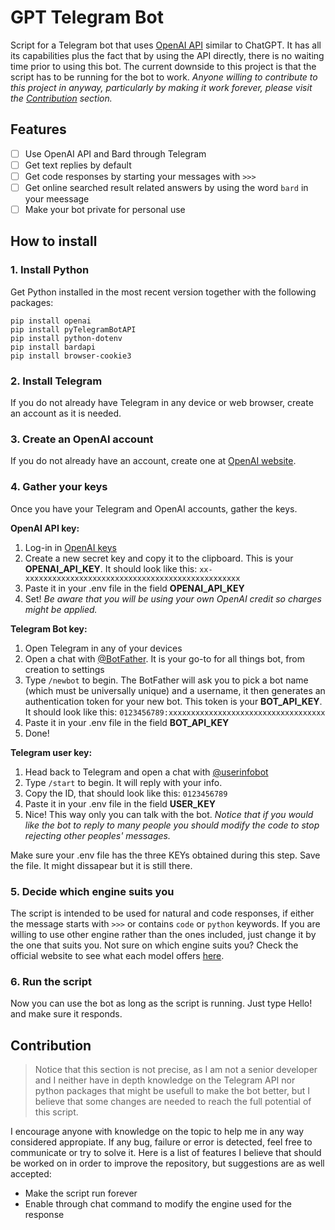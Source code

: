 # GPT Telegram Bot
Script for a Telegram bot that uses [OpenAI API](https://beta.openai.com/overview) similar to ChatGPT. It has all its capabilities plus the fact that by using the API directly, there is no waiting time prior to using this bot. The current downside to this project is that the script has to be running for the bot to work. _Anyone willing to contribute to this project in anyway, particularly by making it work forever, please visit the [Contribution](#contribution) section._

## Features
- [ ] Use OpenAI API and Bard through Telegram
- [ ] Get text replies by default
- [ ] Get code responses by starting your messages with `>>>`
- [ ] Get online searched result related answers by using the word `bard` in your meessage
- [ ] Make your bot private for personal use

## How to install
### 1. Install Python
Get Python installed in the most recent version together with the following packages:

```
pip install openai
pip install pyTelegramBotAPI
pip install python-dotenv
pip install bardapi
pip install browser-cookie3
```

### 2. Install Telegram
If you do not already have Telegram in any device or web browser, create an account as it is needed.

### 3. Create an OpenAI account
If you do not already have an account, create one at [OpenAI website](https://beta.openai.com/signup).

### 4. Gather your keys
Once you have your Telegram and OpenAI accounts, gather the keys.

**OpenAI API key:**
1. Log-in in [OpenAI keys](https://beta.openai.com/account/api-keys)
2. Create a new secret key and copy it to the clipboard. This is your **OPENAI_API_KEY**. It should look like this: `xx-xxxxxxxxxxxxxxxxxxxxxxxxxxxxxxxxxxxxxxxxxxxxxxxx`
3. Paste it in your .env file in the field **OPENAI_API_KEY**
4. Set!
_Be aware that you will be using your own OpenAI credit so charges might be applied._

**Telegram Bot key:**
1. Open Telegram in any of your devices
2. Open a chat with [@BotFather](https://web.telegram.org/k/#@BotFather). It is your go-to for all things bot, from creation to settings
3. Type `/newbot` to begin. The BotFather will ask you to pick a bot name (which must be universally unique) and a username, it then generates an authentication token for your new bot. This token is your **BOT_API_KEY**. It should look like this: `0123456789:xxxxxxxxxxxxxxxxxxxxxxxxxxxxxxxxxxx`
4. Paste it in your .env file in the field **BOT_API_KEY**
5. Done!

**Telegram user key:**
1. Head back to Telegram and open a chat with [@userinfobot](https://web.telegram.org/k/#@userinfobot)
2. Type `/start` to begin. It will reply with your info.
3. Copy the ID, that should look like this: `0123456789`
4. Paste it in your .env file in the field **USER_KEY**
5. Nice! This way only you can talk with the bot.
_Notice that if you would like the bot to reply to many people you should modify the code to stop rejecting other peoples' messages._

Make sure your .env file has the three KEYs obtained during this step. Save the file. It might dissapear but it is still there.

### 5. Decide which engine suits you
The script is intended to be used for natural and code responses, if either the message starts with `>>>` or contains `code` or `python` keywords. If you are willing to use other engine rather than the ones included, just change it by the one that suits you. Not sure on which engine suits you? Check the official website to see what each model offers [here](https://beta.openai.com/docs/models/overview).

### 6. Run the script
Now you can use the bot as long as the script is running. Just type Hello! and make sure it responds.

## Contribution
> Notice that this section is not precise, as I am not a senior developer and I neither have in depth knowledge on the Telegram API nor python packages that might be usefull to make the bot better, but I believe that some changes are needed to reach the full potential of this script.

I encourage anyone with knowledge on the topic to help me in any way considered appropiate. If any bug, failure or error is detected, feel free to communicate or try to solve it. Here is a list of features I believe that should be worked on in order to improve the repository, but suggestions are as well accepted:
- Make the script run forever
- Enable through chat command to modify the engine used for the response
